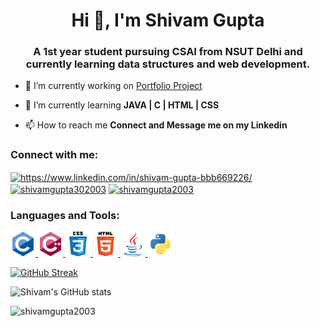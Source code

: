 <h1 align="center">Hi 👋, I'm Shivam Gupta</h1>
<h3 align="center">A 1st year student pursuing CSAI from NSUT Delhi and currently learning data structures and web development.</h3>

- 🔭 I’m currently working on [Portfolio Project](https://github.com/ShivamGupta2003/Portfolio-Project)

- 🌱 I’m currently learning **JAVA | C | HTML | CSS**

- 📫 How to reach me **Connect and Message me on my Linkedin**

<h3 align="left">Connect with me:</h3>
<p align="left">
<a href="https://www.linkedin.com/in/shivam-gupta-bbb669226/" target="blank"><img align="center" src="https://raw.githubusercontent.com/rahuldkjain/github-profile-readme-generator/master/src/images/icons/Social/linked-in-alt.svg" alt="https://www.linkedin.com/in/shivam-gupta-bbb669226/" height="30" width="40" /></a>
  <a href="https://instagram.com/shivamgupta302003" target="blank"><img align="center" src="https://raw.githubusercontent.com/rahuldkjain/github-profile-readme-generator/master/src/images/icons/Social/instagram.svg" alt="shivamgupta302003" height="30" width="40" /></a>
<a href="https://www.leetcode.com/shivamgupta2003" target="blank"><img align="center" src="https://raw.githubusercontent.com/rahuldkjain/github-profile-readme-generator/master/src/images/icons/Social/leet-code.svg" alt="shivamgupta2003" height="30" width="40" /></a>

</p>

<h3 align="left">Languages and Tools:</h3>
<p align="left"> <a href="https://www.cprogramming.com/" target="_blank" rel="noreferrer"> <img src="https://raw.githubusercontent.com/devicons/devicon/master/icons/c/c-original.svg" alt="c" width="40" height="40"/> </a> <a href="https://www.w3schools.com/cpp/" target="_blank" rel="noreferrer"> <img src="https://raw.githubusercontent.com/devicons/devicon/master/icons/cplusplus/cplusplus-original.svg" alt="cplusplus" width="40" height="40"/> </a> <a href="https://www.w3schools.com/css/" target="_blank" rel="noreferrer"> <img src="https://raw.githubusercontent.com/devicons/devicon/master/icons/css3/css3-original-wordmark.svg" alt="css3" width="40" height="40"/> </a> <a href="https://www.w3.org/html/" target="_blank" rel="noreferrer"> <img src="https://raw.githubusercontent.com/devicons/devicon/master/icons/html5/html5-original-wordmark.svg" alt="html5" width="40" height="40"/> </a> <a href="https://www.java.com" target="_blank" rel="noreferrer"> <img src="https://raw.githubusercontent.com/devicons/devicon/master/icons/java/java-original.svg" alt="java" width="40" height="40"/> </a> <a href="https://www.python.org" target="_blank" rel="noreferrer"> <img src="https://raw.githubusercontent.com/devicons/devicon/master/icons/python/python-original.svg" alt="python" width="40" height="40"/> </a> </p>


[![GitHub Streak](http://github-readme-streak-stats.herokuapp.com?user=ShivamGupta2003&theme=dark&date_format=j%20M%5B%20Y%5D)](https://git.io/streak-stats)

![Shivam's GitHub stats](https://github-readme-stats.vercel.app/api?username=ShivamGupta2003&theme=dark&date_format=j%20M%5B%20Y%5D)

<p><img align="left" src="https://github-readme-stats.vercel.app/api/top-langs?username=shivamgupta2003&theme=dark&show_icons=true&locale=en&layout=compact" alt="shivamgupta2003" /></p>
